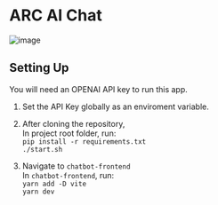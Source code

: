 # ARC AI Chat

![image](https://github.com/user-attachments/assets/42426f94-73ee-4202-a5d8-085a96a2ff5c)



## Setting Up

You will need an OPENAI API key to run this app. 

1. Set the API Key globally as an enviroment variable.

2. After cloning the repository,<br>
   In project root folder, run:<br>
   ```pip install -r requirements.txt```<br>
   ```./start.sh```

3. Navigate to ```chatbot-frontend```<br>
   In ```chatbot-frontend```, run:<br>
   ```yarn add -D vite```<br>
   ```yarn dev```

